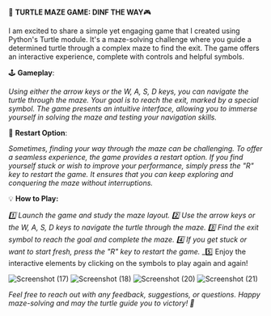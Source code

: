 🐢 **TURTLE MAZE GAME: DINF THE WAY**🎮

I am excited to share a simple yet engaging game that I created using Python's Turtle module. It's a maze-solving challenge where you guide a determined turtle through a complex maze to find the exit. The game offers an interactive experience, complete with controls and helpful symbols.

🕹️ **Gameplay**:

_Using either the arrow keys or the W, A, S, D keys, you can navigate the turtle through the maze. Your goal is to reach the exit, marked by a special symbol. The game presents an intuitive interface, allowing you to immerse yourself in solving the maze and testing your navigation skills._

🔄 **Restart Option**:

_Sometimes, finding your way through the maze can be challenging. To offer a seamless experience, the game provides a restart option. If you find yourself stuck or wish to improve your performance, simply press the "R" key to restart the game. It ensures that you can keep exploring and conquering the maze without interruptions._

💡 **How to Play:**

_1️⃣ Launch the game and study the maze layout._
_2️⃣ Use the arrow keys or the W, A, S, D keys to navigate the turtle through the maze._
_3️⃣ Find the exit symbol to reach the goal and complete the maze._
_4️⃣ If you get stuck or want to start fresh, press the "R" key to restart the game._
_5️⃣ Enjoy the interactive elements by clicking on the symbols to play again and again!

![Screenshot (17)](https://github.com/durgaganeshthota/Python_Games/assets/101440954/f594cee3-0ce6-4857-b7e7-231c0521bcad)
![Screenshot (18)](https://github.com/durgaganeshthota/Python_Games/assets/101440954/fdc62ee8-6bb1-4e35-988b-729e559e2b74)
![Screenshot (20)](https://github.com/durgaganeshthota/Python_Games/assets/101440954/35f5ab41-8d01-442d-a611-3782994619e3)
![Screenshot (21)](https://github.com/durgaganeshthota/Python_Games/assets/101440954/ca1d82f8-6007-47c7-901f-f287fcabec2c)

_Feel free to reach out with any feedback, suggestions, or questions. Happy maze-solving and may the turtle guide you to victory! 🌟_
